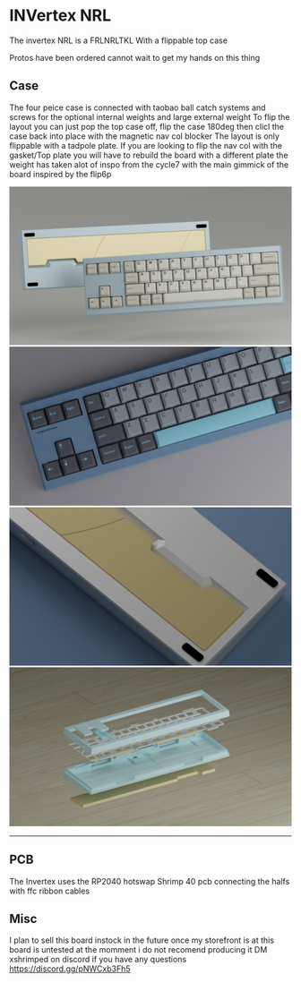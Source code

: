 # INVertex NRL

The invertex NRL is a FRLNRLTKL With a flippable top case

Protos have been ordered cannot wait to get my hands on this thing 

## Case

The four peice case is connected with taobao ball catch systems and screws for the optional internal weights and large external weight
To flip the layout you can just pop the top case off, flip the case 180deg then clicl the case back into place with the magnetic nav col blocker 
The layout is only flippable with a tadpole plate. If you are looking to flip the nav col with the gasket/Top plate you will have to rebuild the board with a different plate
the weight has taken alot of inspo from the cycle7 with the main gimmick of the board inspired by the flip6p


![alt text](https://github.com/ShrimpedKeyboard/INVertex/blob/main/Renders/Hineybeige%205.png?raw=true)
![alt text](https://github.com/ShrimpedKeyboard/INVertex/blob/main/Renders/Invertex%209009%20blue.png?raw=true)
![alt text](https://github.com/ShrimpedKeyboard/INVertex/blob/main/Renders/Invertex%20e-white%20weight.png?raw=true)
![alt text](https://github.com/ShrimpedKeyboard/INVertex/blob/main/Renders/Invertex%20Break%20down.png?raw=true)

 --- 

## PCB

The Invertex uses the RP2040 hotswap Shrimp 40 pcb connecting the halfs with ffc ribbon cables

## Misc
I plan to sell this board instock in the future once my storefront is at 
this board is untested at the momment i do not recomend producing it 
DM xshrimped on discord if you have any questions
https://discord.gg/pNWCxb3Fh5
